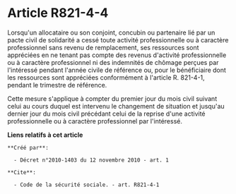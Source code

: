 # Article R821-4-4

Lorsqu'un allocataire ou son conjoint, concubin ou partenaire lié par un pacte civil de solidarité a cessé toute activité
professionnelle ou à caractère professionnel sans revenu de remplacement, ses ressources sont appréciées en ne tenant pas
compte des revenus d'activité professionnelle ou à caractère professionnel ni des indemnités de chômage perçues par
l'intéressé pendant l'année civile de référence ou, pour le bénéficiaire dont les ressources sont appréciées conformément à
l'article R. 821-4-1, pendant le trimestre de référence. 

Cette mesure s'applique à compter du premier jour du mois civil suivant celui au cours duquel est intervenu le changement de
situation et jusqu'au dernier jour du mois civil précédant celui de la reprise d'une activité professionnelle ou à caractère
professionnel par l'intéressé.

**Liens relatifs à cet article**

	**Créé par**:

	  - Décret n°2010-1403 du 12 novembre 2010 - art. 1

	**Cite**:

	  - Code de la sécurité sociale. - art. R821-4-1
